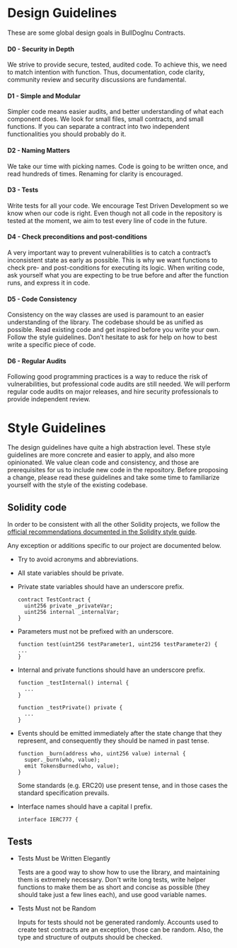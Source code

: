 Design Guidelines
=======

These are some global design goals in BullDogInu Contracts.

#### D0 - Security in Depth
We strive to provide secure, tested, audited code. To achieve this, we need to match intention with function. Thus, documentation, code clarity, community review and security discussions are fundamental.

#### D1 - Simple and Modular
Simpler code means easier audits, and better understanding of what each component does. We look for small files, small contracts, and small functions. If you can separate a contract into two independent functionalities you should probably do it.

#### D2 - Naming Matters

We take our time with picking names. Code is going to be written once, and read hundreds of times. Renaming for clarity is encouraged.

#### D3 - Tests

Write tests for all your code. We encourage Test Driven Development so we know when our code is right. Even though not all code in the repository is tested at the moment, we aim to test every line of code in the future.

#### D4 - Check preconditions and post-conditions

A very important way to prevent vulnerabilities is to catch a contract’s inconsistent state as early as possible. This is why we want functions to check pre- and post-conditions for executing its logic. When writing code, ask yourself what you are expecting to be true before and after the function runs, and express it in code.

#### D5 - Code Consistency

Consistency on the way classes are used is paramount to an easier understanding of the library. The codebase should be as unified as possible. Read existing code and get inspired before you write your own. Follow the style guidelines. Don’t hesitate to ask for help on how to best write a specific piece of code.

#### D6 - Regular Audits
Following good programming practices is a way to reduce the risk of vulnerabilities, but professional code audits are still needed. We will perform regular code audits on major releases, and hire security professionals to provide independent review.

# Style Guidelines

The design guidelines have quite a high abstraction level. These style guidelines are more concrete and easier to apply, and also more opinionated. We value clean code and consistency, and those are prerequisites for us to include new code in the repository. Before proposing a change, please read these guidelines and take some time to familiarize yourself with the style of the existing codebase.

## Solidity code

In order to be consistent with all the other Solidity projects, we follow the
[official recommendations documented in the Solidity style guide](http://solidity.readthedocs.io/en/latest/style-guide.html).

Any exception or additions specific to our project are documented below.

* Try to avoid acronyms and abbreviations.

* All state variables should be private.

* Private state variables should have an underscore prefix.

    ```
    contract TestContract {
      uint256 private _privateVar;
      uint256 internal _internalVar;
    }
    ```

* Parameters must not be prefixed with an underscore.

    ```
    function test(uint256 testParameter1, uint256 testParameter2) {
    ...
    }
    ```

* Internal and private functions should have an underscore prefix.

    ```
    function _testInternal() internal {
      ...
    }
    ```

    ```
    function _testPrivate() private {
      ...
    }
    ```

* Events should be emitted immediately after the state change that they
  represent, and consequently they should be named in past tense.

    ```
    function _burn(address who, uint256 value) internal {
      super._burn(who, value);
      emit TokensBurned(who, value);
    }
    ```

  Some standards (e.g. ERC20) use present tense, and in those cases the
  standard specification prevails.
  
* Interface names should have a capital I prefix.

    ```
    interface IERC777 {
    ```


## Tests

* Tests Must be Written Elegantly

    Tests are a good way to show how to use the library, and maintaining them is extremely necessary. Don't write long tests, write helper functions to make them be as short and concise as possible (they should take just a few lines each), and use good variable names.

* Tests Must not be Random

    Inputs for tests should not be generated randomly. Accounts used to create test contracts are an exception, those can be random. Also, the type and structure of outputs should be checked.

